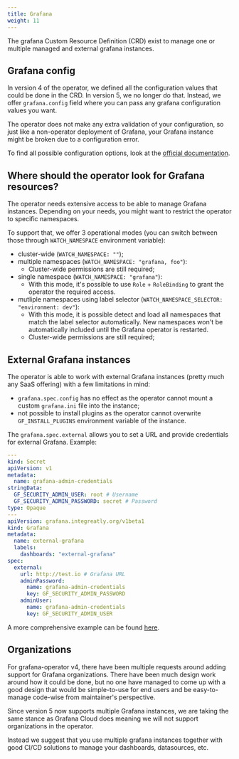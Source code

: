 ```yaml
---
title: Grafana
weight: 11
---
```


The grafana Custom Resource Definition (CRD) exist to manage one or multiple managed and external grafana instances.

## Grafana config

In version 4 of the operator, we defined all the configuration values that could be done in the CRD.
In version 5, we no longer do that. Instead, we offer `grafana.config` field where you can pass any grafana configuration values you want.

The operator does not make any extra validation of your configuration, so just like a non-operator deployment of Grafana, your Grafana instance might be broken due to a configuration error.

To find all possible configuration options, look at the [official documentation](https://grafana.com/docs/grafana/latest/setup-grafana/configure-grafana/).

## Where should the operator look for Grafana resources?

The operator needs extensive access to be able to manage Grafana instances. Depending on your needs, you might want to restrict the operator to specific namespaces.

To support that, we offer 3 operational modes (you can switch between those through `WATCH_NAMESPACE` environment variable):

- cluster-wide (`WATCH_NAMESPACE: ""`);
- multiple namespaces (`WATCH_NAMESPACE: "grafana, foo"`):
  - Cluster-wide permissions are still required;
- single namespace (`WATCH_NAMESPACE: "grafana"`):
  - With this mode, it's possible to use `Role` + `RoleBinding` to grant the operator the required access.
- mutliple namespaces using label selector (`WATCH_NAMESPACE_SELECTOR: "environment: dev"`):
  - With this mode, it is possible detect and load all namespaces that match the label selector automatically. 
    New namespaces won't be automatically included until the Grafana operator is restarted.
  - Cluster-wide permissions are still required;

## External Grafana instances

The operator is able to work with external Grafana instances (pretty much any SaaS offering) with a few limitations in mind:

- `grafana.spec.config` has no effect as the operator cannot mount a custom `grafana.ini` file into the instance;
- not possible to install plugins as the operator cannot overwrite `GF_INSTALL_PLUGINS` environment variable of the instance.

The `grafana.spec.external` allows you to set a URL and provide credentials for external Grafana. Example:

```yaml
---
kind: Secret
apiVersion: v1
metadata:
  name: grafana-admin-credentials
stringData:
  GF_SECURITY_ADMIN_USER: root # Username
  GF_SECURITY_ADMIN_PASSWORD: secret # Password
type: Opaque
---
apiVersion: grafana.integreatly.org/v1beta1
kind: Grafana
metadata:
  name: external-grafana
  labels:
    dashboards: "external-grafana"
spec:
  external:
    url: http://test.io # Grafana URL
    adminPassword:
      name: grafana-admin-credentials
      key: GF_SECURITY_ADMIN_PASSWORD
    adminUser:
      name: grafana-admin-credentials
      key: GF_SECURITY_ADMIN_USER
```

A more comprehensive example can be found [here](../examples/external_grafana/readme).

## Organizations

For grafana-operator v4, there have been multiple requests around adding support for Grafana organizations.
There have been much design work around how it could be done, but no one have managed to come up with a good design that would be simple-to-use for end users and be easy-to-manage code-wise from maintainer's perspective.

Since version 5 now supports multiple Grafana instances, we are taking the same stance as Grafana Cloud does meaning we will not support organizations in the operator.

Instead we suggest that you use multiple grafana instances together with good CI/CD solutions to manage your dashboards, datasources, etc.
